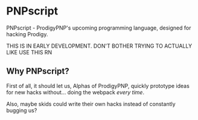 # PNPscript
PNPscript - ProdigyPNP's upcoming programming language, designed for hacking Prodigy.

THIS IS IN EARLY DEVELOPMENT. DON'T BOTHER TRYING TO ACTUALLY LIKE USE THIS RN

## Why PNPscript?
First of all, it should let us, Alphas of ProdigyPNP, quickly prototype ideas for new hacks without... doing the webpack _every time_.

Also, maybe skids could write their own hacks instead of constantly bugging us?

